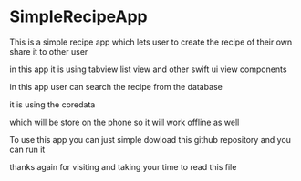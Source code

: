 # SimpleRecipeApp

This is a simple recipe app which lets user to create the recipe of their own share it to other user 

in this app it is using tabview list view and other swift ui view components 

 in this app user can search the recipe from the database 

 it is using the coredata 

 which will be store on the phone so it will work offline as well

 To use this app you can just simple dowload this github repository and you can run it 

 thanks again for visiting and taking your time to read this file 

 
